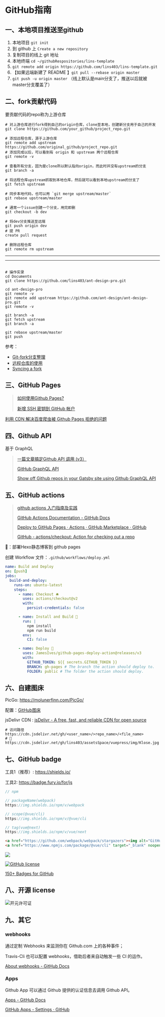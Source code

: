# GitHub指南

## 一、本地项目推送至github

1. 本地项目 `git init`
2. 到 github 上 `Create a new repository`
3. 复制项目的线上 git 地址
4. 本地终端 `cd ~/githubRespositories/lins-template` 
5. `git remote add origin https://github.com/lins403/lins-template.git`
6. 【如果远端新建了 README 】`git pull --rebase origin master`
7. `git push -u origin master` （线上默认是main分支了，推送以后就被master分支覆盖了）

## 二、fork贡献代码

要贡献代码的repo称为上游仓库

```shell
# 对上游仓库进行fork得到自己的origin仓库，clone至本地，创建新分支用于自己的开发
git clone https://github.com/your_github/project_repo.git

# 添加远程仓库，源于上游仓库
git remote add upstream https://github.com/original_github/project_repo.git
# 添加完成以后，可以看到有 origin 和 upstream 两个远程仓库
git remote -v

# 查看所有分支，因为是clone所以默认指向origin，而此时并没有upstream的分支
git branch -a

# 将远程仓库upstream抓取到本地仓库，然后就可以看到本地upstream的分支了
git fetch upstream

# 同步本地代码，也可以用 `git merge upstream/master`
git rebase upstream/master

# 通常一个issue创建一个分支，用完即删
git checkout -b dev

# 将dev分支推送至远端
git push origin dev
# 提 PR
create pull request

# 删除远程仓库
git remote rm upstream
```

----

----

<img :src="$withBase('/assets/img/notes/github_fork.png')">

```shell
# 操作实录
cd Documents
git clone https://github.com/lins403/ant-design-pro.git

cd ant-design-pro
git remote -v
git remote add upstream https://github.com/ant-design/ant-design-pro.git
git remote -v

git branch -a
git fetch upstream
git branch -a

git rebase upstream/master
git push
```

参考：

- [Git-fork分支整理](https://sheltonliu.github.io/2017/12/04/git-fork-knowledge/)
- [远程仓库的使用](https://git-scm.com/book/zh/v2/Git-%E5%9F%BA%E7%A1%80-%E8%BF%9C%E7%A8%8B%E4%BB%93%E5%BA%93%E7%9A%84%E4%BD%BF%E7%94%A8)
- [Syncing a fork](https://docs.github.com/en/github/collaborating-with-pull-requests/working-with-forks/syncing-a-fork)

## 三、GitHub Pages

> [如何使用Github Pages?](https://developer.mozilla.org/zh-CN/docs/Learn/Common_questions/Using_Github_pages)
> 
> [新增 SSH 密钥到 GitHub 帐户](https://docs.github.com/cn/github/authenticating-to-github/adding-a-new-ssh-key-to-your-github-account)

[利用 CDN 解决百度爬虫被 Github Pages 拒绝的问题](https://www.dozer.cc/2015/06/github-pages-and-cdn.html)

## 四、Github API

基于 GraphQL

> [一篇文章搞定Github API 调用 (v3）](https://segmentfault.com/a/1190000015144126)
> 
> [GitHub GraphQL API](https://docs.github.com/en/graphql)
> 
> [Show off Github repos in your Gatsby site using Github GraphQL API](https://dev.to/lennythedev/show-off-your-github-repos-in-your-gatsby-site-using-graphql-421l)

## 五、GitHub actions

> [github actions 入门指南及实践](https://shanyue.tech/no-vps/github-action-guide.html#快速开始)
>
> [GitHub Actions Documentation - GitHub Docs](https://docs.github.com/cn/actions)
>
> [Deploy to GitHub Pages · Actions · GitHub Marketplace · GitHub](https://github.com/marketplace/actions/deploy-to-github-pages)
>
> [GitHub - actions/checkout: Action for checking out a repo](https://github.com/actions/checkout)

🌰：部署Hexo静态博客到 github pages

创建 Workflow 文件：`.github/workflows/deploy.yml`

```yaml
name: Build and Deploy
on: [push]
jobs:
  build-and-deploy:
    runs-on: ubuntu-latest
    steps:
      - name: Checkout 🛎️
        uses: actions/checkout@v2 
        with:
          persist-credentials: false

      - name: Install and Build 🔧
        run: |
          npm install
          npm run build
        env:
          CI: false

      - name: Deploy 🚀
        uses: JamesIves/github-pages-deploy-action@releases/v3
        with:
          GITHUB_TOKEN: ${{ secrets.GITHUB_TOKEN }}
          BRANCH: gh-pages # The branch the action should deploy to.
          FOLDER: public # The folder the action should deploy.
```

## 六、自建图床

PicGo: <https://molunerfinn.com/PicGo/>

配置：[GitHub图床](https://picgo.github.io/PicGo-Doc/zh/guide/config.html#github%E5%9B%BE%E5%BA%8A)

jsDelivr CDN : [jsDelivr - A free, fast, and reliable CDN for open source](https://www.jsdelivr.com/?docs=gh)

```shell
# 访问路径
https://cdn.jsdelivr.net/gh/<user_name>/>repo_name>/<file_name>
# 🌰
https://cdn.jsdelivr.net/gh/lins403/assetsSpace/vuepress/img/Klose.jpg
```

## 七、GitHub badge

工具1（推荐）: <https://shields.io/>

工具2: <https://badge.fury.io/for/js>

```js
// npm

// packageName(webpack)
https://img.shields.io/npm/v/webpack

// scope(@vue/cli)
https://img.shields.io/npm/v/@vue/cli

// tag(vue@next)
https://img.shields.io/npm/v/vue/next
```

```html
<a href="https://github.com/webpack/webpack/stargazers"><img alt="GitHub stars" src="https://img.shields.io/github/stars/webpack/webpack"></a>
<a href="https://www.npmjs.com/package/@vue/cli" target="_blank" noopener noreferrer><img src="https://img.shields.io/npm/v/@vue/cli"></a>
```

<a href="https://www.bilibili.com/" target="_blank"><img src="https://img.shields.io/badge/bilibili-%40%E5%B0%8F%E7%9C%AF%E5%98%BB-ff69b4"></a>

<a href="https://github.com/webpack/webpack/blob/main/LICENSE"><img alt="GitHub license" src="https://img.shields.io/github/license/webpack/webpack"></a>

[150+ Badges for GitHub](https://dev.to/envoy_/150-badges-for-github-pnk)

## 八、开源 license

![开元许可证](http://www.ruanyifeng.com/blogimg/asset/201105/bg2011050101.png)

## 九、其它

### webhooks

通过定制 Webhooks 来监测你在 Github.com 上的各种事件；

Travis-Cli 也可以配置 webhooks，借助后者来自动触发一些 CI 的运作。

[About webhooks - GitHub Docs](https://docs.github.com/en/developers/webhooks-and-events/webhooks/about-webhooks)

### Apps

Github App 可以通过 Github 提供的认证信息去调用 Github API。

[Apps - GitHub Docs](https://docs.github.com/en/developers/apps)

[GitHub Apps - Settings · GitHub](https://github.com/apps/settings)
